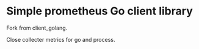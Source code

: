 # Simple prometheus Go client library

Fork from client_golang.

Close collecter metrics for go and process.
